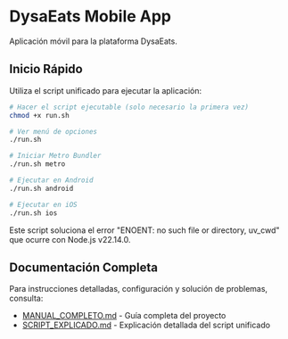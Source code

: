 # DysaEats Mobile App

Aplicación móvil para la plataforma DysaEats.

## Inicio Rápido

Utiliza el script unificado para ejecutar la aplicación:

```bash
# Hacer el script ejecutable (solo necesario la primera vez)
chmod +x run.sh

# Ver menú de opciones
./run.sh

# Iniciar Metro Bundler
./run.sh metro

# Ejecutar en Android
./run.sh android

# Ejecutar en iOS
./run.sh ios
```

Este script soluciona el error "ENOENT: no such file or directory, uv_cwd" que ocurre con Node.js v22.14.0.

## Documentación Completa

Para instrucciones detalladas, configuración y solución de problemas, consulta:

- [MANUAL_COMPLETO.md](../MD%20Files/MANUAL_COMPLETO.md) - Guía completa del proyecto
- [SCRIPT_EXPLICADO.md](../MD%20Files/SCRIPT_EXPLICADO.md) - Explicación detallada del script unificado